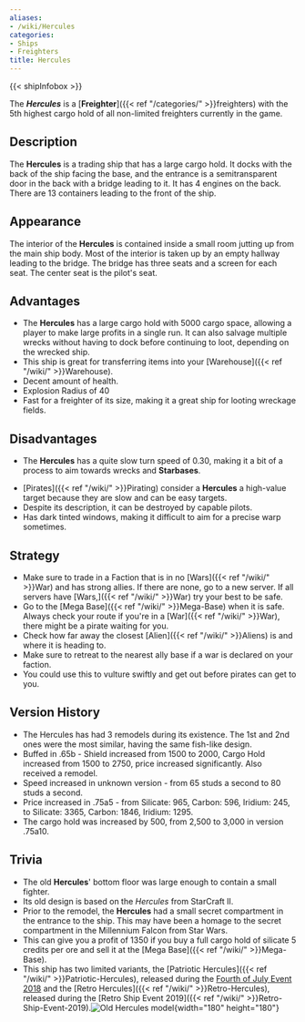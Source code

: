 ```yaml
---
aliases:
- /wiki/Hercules
categories:
- Ships
- Freighters
title: Hercules
---  
```


{{< shipInfobox >}} 

The **_Hercules_** is a [**Freighter**]({{< ref "/categories/" >}}freighters) with the 5th highest cargo hold of all non-limited freighters currently in the game. 

## Description

The **Hercules** is a trading ship that has a large cargo hold. It docks with the back of the ship facing the base, and the entrance is a semitransparent door in the back with a bridge leading to it. It has 4 engines on the back. There are 13 containers leading to the front of the ship.

## Appearance

The interior of the **Hercules** is contained inside a small room jutting up from the main ship body. Most of the interior is taken up by an empty hallway leading to the bridge. The bridge has three seats and a screen for each seat. The center seat is the pilot's seat.

## Advantages

- The **Hercules** has a large cargo hold with 5000 cargo space, allowing a player to make large profits in a single run. It can also salvage multiple wrecks without having to dock before continuing to loot, depending on the wrecked ship.
- This ship is great for transferring items into your [Warehouse]({{< ref "/wiki/" >}}Warehouse).
- Decent amount of health.
- Explosion Radius of 40
- Fast for a freighter of its size, making it a great ship for looting wreckage fields.

## Disadvantages

- The **Hercules** has a quite slow turn speed of 0.30, making it a bit of a process to aim towards wrecks and **Starbases**.

<!-- -->

- [Pirates]({{< ref "/wiki/" >}}Pirating) consider a **Hercules** a high-value target because they are slow and can be easy targets.
- Despite its description, it can be destroyed by capable pilots.
- Has dark tinted windows, making it difficult to aim for a precise warp sometimes.

## Strategy

- Make sure to trade in a Faction that is in no [Wars]({{< ref "/wiki/" >}}War) and has strong allies. If there are none, go to a new server. If all servers have [Wars,]({{< ref "/wiki/" >}}War) try your best to be safe.
- Go to the [Mega Base]({{< ref "/wiki/" >}}Mega-Base) when it is safe. Always check your route if you're in a [War]({{< ref "/wiki/" >}}War), there might be a pirate waiting for you.
- Check how far away the closest [Alien]({{< ref "/wiki/" >}}Aliens) is and where it is heading to.
- Make sure to retreat to the nearest ally base if a war is declared on your faction.
- You could use this to vulture swiftly and get out before pirates can get to you.

## Version History 

- The Hercules has had 3 remodels during its existence. The 1st and 2nd ones were the most similar, having the same fish-like design.
- Buffed in .65b - Shield increased from 1500 to 2000, Cargo Hold increased from 1500 to 2750, price increased significantly. Also received a remodel.
- Speed increased in unknown version - from 65 studs a second to 80 studs a second.
- Price increased in .75a5 - from Silicate: 965, Carbon: 596, Iridium: 245, to Silicate: 3365, Carbon: 1846, Iridium: 1295.
- The cargo hold was increased by 500, from 2,500 to 3,000 in version .75a10.

## Trivia

- The old **Hercules**' bottom floor was large enough to contain a small fighter.
- Its old design is based on the _Hercules_ from StarCraft II.
- Prior to the remodel, the **Hercules** had a small secret compartment in the entrance to the ship. This may have been a homage to the secret compartment in the Millennium Falcon from Star Wars.
- This can give you a profit of 1350 if you buy a full cargo hold of silicate 5 credits per ore and sell it at the [Mega Base]({{< ref "/wiki/" >}}Mega-Base).
- This ship has two limited variants, the [Patriotic Hercules]({{< ref "/wiki/" >}}Patriotic-Hercules), released during the [Fourth of July Event 2018](https://roblox-galaxy-official.fandom.com/wiki/Category:Fourth_of_July_2018) and the [Retro Hercules]({{< ref "/wiki/" >}}Retro-Hercules), released during the [Retro Ship Event 2019]({{< ref "/wiki/" >}}Retro-Ship-Event-2019).![Old
Hercules model](Hercules.png "Old Hercules model"){width="180" height="180"}